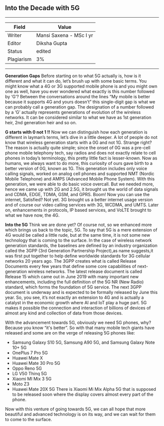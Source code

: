 ## Into the Decade with 5G

---
| Field | Value |
|----|----|
| Writer | Mansi Saxena - MSc I yr|
| Editor | Diksha Gupta   |
| Status | edited                       |
| Plagiarism|3% | 

---

**Generation Gaps**
Before starting on to what 5G actually is, how is it different and what it can do, let’s brush up with some basic terms. You might know what a 4G or 3G supported mobile phone is and you might own one as well, have you ever wondered what exactly is this number followed by ‘G’? Between the conversations around the lines “My mobile is better because it supports 4G and yours doesn’t” this single-digit gap is what we can probably call a generation gap. The designation of a number followed by a ‘G’ actually represents generations of evolution of the wireless networks. It can be considered similar to what we have as 1st generation heir, 2nd generation heir and so on.

**G starts with 0 not 1 !!**
Now we can distinguish how each generation is different in layman’s terms, let’s dive in a little deeper. A lot of people do not know that wireless generation starts with a 0G and not 1G. Strange right? The reason is actually quite simple; since the onset of 0G was a pre-cell phone mobile telephony tech, say radios and does not exactly relate to cell phones in today’s terminology, this pretty little fact is lesser-known. Now as humans, we always want to do more, this curiosity of ours gave birth to a better version of 0G, known as 1G. This generation includes only voice calling signals, worked on analog cell phones and supported NMT (Nordic Mobile Telephone) and AMPS (Advanced Mobile Phone System). With this generation, we were able to do basic voice overcall. But we needed more, hence we came
up with 2G and 2.5G, it brought us the world of data signals and CDMA, EDGE, TDMA, GSM, and GPRS. Boom! Now you can use the internet, Satisfied? Not yet. 3G brought us a better internet usage version and of course our video calling services with 3G, WCDMA, and UMTS. Later on, enhancements in protocols, IP based services, and VoLTE brought to what we have now, the 4G.

**Into the 5G**
Think we are done yet? Of course not, so we enhanced more which brings us back to the topic, 5G. To say that 5G is a mere extension of 4G would be called a little rude, but at the same time, it is not some new technology that is coming to the surface. In the case of wireless network generation standards, the baselines are defined by an industry organization called the 3GPP (3rd Generation Partnership Project),as name suggests,it was first put together to help define worldwide standards for 3G cellular networks 20 years ago. The 3GPP creates what is called Release Documents every few years that define some core capabilities of next-generation wireless networks. The latest release document is called Release 15 which came out in June 2019 with many important new enhancements, including the full definition of the 5G NR (New Radio) standard, which forms the foundation of 5G service. The next 3GPP document is underway and is expected to be formally released by June this year. So, you see, it’s not exactly an extension to 4G and is actually a catalyst in the economic growth where AI and IoT play a huge part. 5G makes it possible the connection and interaction of billions of devices of almost any kind and collection of data from those devices.

With the advancement towards 5G, obviously we need 5G phones, why? Because you know “it's better”. So with that many mobile tech giants have released and some are on the verge of releasing 5G phones like:
- Samsung Galaxy S10 5G, Samsung A90 5G, and Samsung Galaxy Note 10+ 5G
- OnePlus 7 Pro 5G
- Huawei Mate X
- Huawei Mate 30 Pro 5G
- Oppo Reno 5G
- LG V50 Thinq 5G
- Xiaomi MI Mix 3 5G
- Moto Z3
- Huawei Mate 20X 5G
There is Xiaomi Mi Mix Alpha 5G that is supposed to be released soon where the display covers almost every part of the phone.

Now with this venture of going towards 5G, we can all hope that more beautiful and advanced technology is on its way, and we can wait for them to come to the surface.


